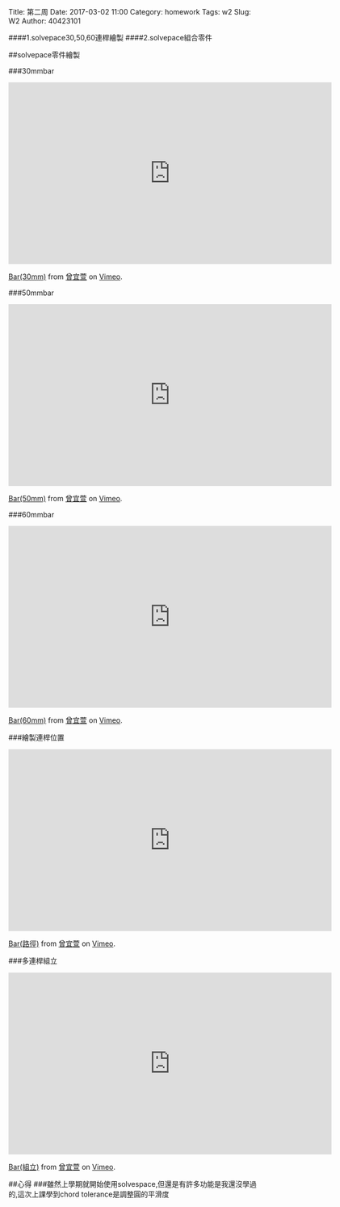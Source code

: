 Title: 第二周
Date: 2017-03-02 11:00
Category: homework
Tags: w2
Slug: W2
Author: 40423101

####1.solvepace30,50,60連桿繪製
####2.solvepace組合零件

<!-- PELICAN_END_SUMMARY -->
##solvepace零件繪製

###30mmbar

<iframe src="https://player.vimeo.com/video/206412342" width="640" height="360" frameborder="0" webkitallowfullscreen mozallowfullscreen allowfullscreen></iframe>
<p><a href="https://vimeo.com/206412342">Bar(30mm)</a> from <a href="https://vimeo.com/user44207266">曾宜萱</a> on <a href="https://vimeo.com">Vimeo</a>.</p>

###50mmbar

<iframe src="https://player.vimeo.com/video/206419911" width="640" height="360" frameborder="0" webkitallowfullscreen mozallowfullscreen allowfullscreen></iframe>
<p><a href="https://vimeo.com/206419911">Bar(50mm)</a> from <a href="https://vimeo.com/user44207266">曾宜萱</a> on <a href="https://vimeo.com">Vimeo</a>.</p>

###60mmbar

<iframe src="https://player.vimeo.com/video/206420107" width="640" height="360" frameborder="0" webkitallowfullscreen mozallowfullscreen allowfullscreen></iframe>
<p><a href="https://vimeo.com/206420107">Bar(60mm)</a> from <a href="https://vimeo.com/user44207266">曾宜萱</a> on <a href="https://vimeo.com">Vimeo</a>.</p>

###繪製連桿位置

<iframe src="https://player.vimeo.com/video/206420191" width="640" height="360" frameborder="0" webkitallowfullscreen mozallowfullscreen allowfullscreen></iframe>
<p><a href="https://vimeo.com/206420191">Bar(路徑)</a> from <a href="https://vimeo.com/user44207266">曾宜萱</a> on <a href="https://vimeo.com">Vimeo</a>.</p>

###多連桿組立

<iframe src="https://player.vimeo.com/video/206422841" width="640" height="360" frameborder="0" webkitallowfullscreen mozallowfullscreen allowfullscreen></iframe>
<p><a href="https://vimeo.com/206422841">Bar(組立)</a> from <a href="https://vimeo.com/user44207266">曾宜萱</a> on <a href="https://vimeo.com">Vimeo</a>.</p>

##心得
###雖然上學期就開始使用solvespace,但還是有許多功能是我還沒學過的,這次上課學到chord tolerance是調整圓的平滑度
